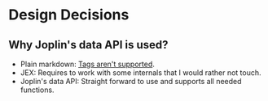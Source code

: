 # Design Decisions

## Why Joplin's data API is used?

- Plain markdown: [Tags aren't supported](https://discourse.joplinapp.org/t/import-tags-from-markdown-files/1752).
- JEX: Requires to work with some internals that I would rather not touch.
- Joplin's data API: Straight forward to use and supports all needed functions.
